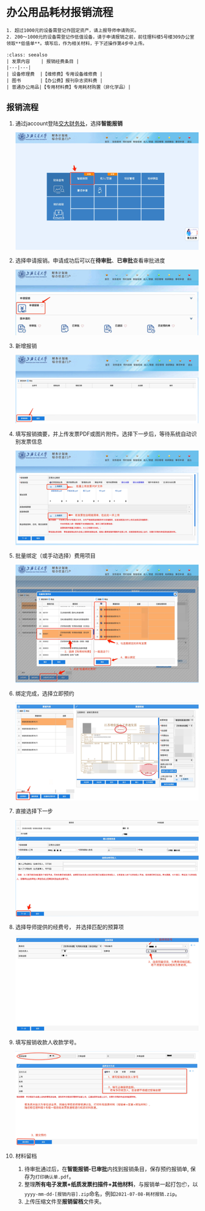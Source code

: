 # 办公用品耗材报销流程

```{note}
1. 超过1000元的设备需登记作固定资产，请上报导师申请购买。
2. 200～1000元的设备需登记作低值设备，请于申请报销之前，前往理科楼5号楼309办公室领取**低值单**。填写后，作为相关材料，于下述操作第4步中上传。
```

```{admonition} **常用报销经费条目**
:class: seealso
| 发票内容    | 报销经费条目 |
|---|---|
| 设备修理费  |【维修费】专用设备维修费 |
| 图书       |【办公费】报刊杂志资料费 |
| 普通办公用品|【专用材料费】专用耗材购置（非化学品）|
```

## 报销流程

1. 通过jaccount登陆[交大财务处](http://cwc.jdcw.sjtu.edu.cn)，选择**智能报销**

    ![image](./images/2022-11-07-11-42-50-image.jpeg)

2. 选择申请报销。申请成功后可以在**待审批**、**已审批**查看审批进度

    ![image](./images/2022-11-07-11-16-19-image.jpeg)

3. 新增报销

    ![image](./images/2022-11-07-11-16-57-image.jpeg)

4. 填写报销摘要，并上传发票PDF或图片附件。选择下一步后，等待系统自动识别发票信息

    ![image](./images/2022-11-07-11-23-57-image.jpeg)

5. 批量绑定（或手动选择）费用项目

    ![image](./images/2022-11-07-11-28-23-image.jpeg)

6. 绑定完成，选择立即预约

    ![image](./images/2022-11-07-11-29-03-image.jpeg)

7. 直接选择下一步

    ![image](./images/2022-11-07-11-30-08-image.jpeg)

8. 选择导师提供的经费号， 并选择匹配的预算项

    ![image](./images/2022-11-07-11-33-34-image.jpeg)

9. 填写报销收款人收款学号。

    ![image](./images/2022-11-07-11-39-34-image.jpeg)

10. 材料留档

    1. 待审批通过后，在**智能报销-已审批**内找到报销条目，保存预约报销单, 保存为`打印确认单.pdf`。
    2. 整理**所有电子发票+纸质发票扫描件+其他材料**，与报销单一起打包📦，以`yyyy-mm-dd-[报销内容].zip`命名，例如`2021-07-08-耗材报销.zip`。
    3. 上传压缩文件至**报销留档**文件夹。

